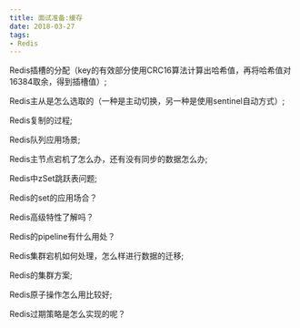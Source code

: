 ```yaml
---
title: 面试准备:缓存
date: 2018-03-27
tags:
- Redis
---
```


<!-- TOC -->


<!-- /TOC -->


Redis插槽的分配（key的有效部分使用CRC16算法计算出哈希值，再将哈希值对16384取余，得到插槽值）;

Redis主从是怎么选取的（一种是主动切换，另一种是使用sentinel自动方式）;

Redis复制的过程;

Redis队列应用场景;

Redis主节点宕机了怎么办，还有没有同步的数据怎么办;

Redis中zSet跳跃表问题;

Redis的set的应用场合？

Redis高级特性了解吗？

Redis的pipeline有什么用处？

Redis集群宕机如何处理，怎么样进行数据的迁移;

Redis的集群方案;

Redis原子操作怎么用比较好;

Redis过期策略是怎么实现的呢？